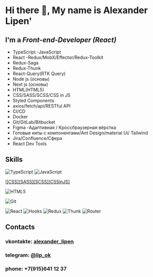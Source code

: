 # Hi there 👋, My name is Alexander Lipen'
## I'm a *Front-end-Developer (React)*


- TypeScript
-JavaScript
- React
-Redux/MobX/Effector/Redux-Toolkit
- Redux-Saga
- Redux-Thunk
- React-Query(RTK Query)
- Node js (основы)
- Next js (основы)
- HTML(HTML5)
- CSS/SASS/SCSS/CSS in JS
- Styled Components
- axios/fetch/api/RESTful API
- CI/CD
- Docker
- Git/GitLab/Bitbucket
- Figma
-Адаптивная / Кроссбраузерная вёрстка
- Готовые киты с компонентами/Ant Design/material Ui/ Tailwind
- Jira/Confluence/Сфера
- React Dev Tools

## Skills
![TypeScript](https://img.shields.io/badge/-TypeScript-green)
![JavaScript](https://img.shields.io/badge/-JavaScript-green)

[![CSS][SASS][SCSS][CSSinJS]](https://img.shields.io/badge/-CSS3-blue)


![HTML5](https://img.shields.io/badge/-HTML5-red)

![Git](https://img.shields.io/badge/-Git-white)

![React](https://img.shields.io/badge/-React-orange)
![Hooks](https://img.shields.io/badge/-Hooks-orange)
![Redux](https://img.shields.io/badge/-Redux-orange)
![Thunk](https://img.shields.io/badge/-Thunk-orange)
![Router](https://img.shields.io/badge/-Router-orange)





## Contacts
### vkontakte: [alexander_lipen](https://vk.com/alexander_lipen)
### telegram: [@lip_ok](https://t.me/lip_ok)
### phone: +7(915)641 12 37




 

<!--
**Lip-ok/Lip-ok** is a ✨ _special_ ✨ repository because its `README.md` (this file) appears on your GitHub profile.

Here are some ideas to get you started:

- 🔭 I’m currently working on ...
- 🌱 I’m currently learning ...
- 👯 I’m looking to collaborate on ...
- 🤔 I’m looking for help with ...
- 💬 Ask me about ...
- 📫 How to reach me: ...
- 😄 Pronouns: ...
- ⚡ Fun fact: ...
-->
